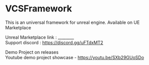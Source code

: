 # VCSFramework
This is an universal framework for unreal engine. Available on UE Marketplace

Unreal Marketplace link : ________ <br />
Support discord : https://discord.gg/uFTdxMT2

Demo Project on releases <br />
Youtube demo project showcase - https://youtu.be/SXb29GUoSDo
